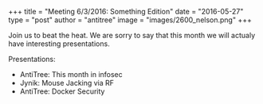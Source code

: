 +++
title = "Meeting 6/3/2016: Something Edition"
date = "2016-05-27"
type = "post"
author = "antitree"
image = "images/2600_nelson.png"
+++


Join us to beat the heat. We are sorry to say that this month we will actualy have interesting presentations. 

Presentations:

* AntiTree: This month in infosec
* Jynik: Mouse Jacking via RF
* AntiTree: Docker Security
